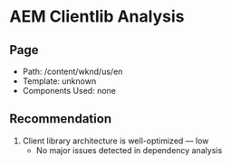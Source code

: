 # AEM Clientlib Analysis

## Page

- Path: /content/wknd/us/en
- Template: unknown
- Components Used: none

## Recommendation

1. Client library architecture is well-optimized — low
   - No major issues detected in dependency analysis
